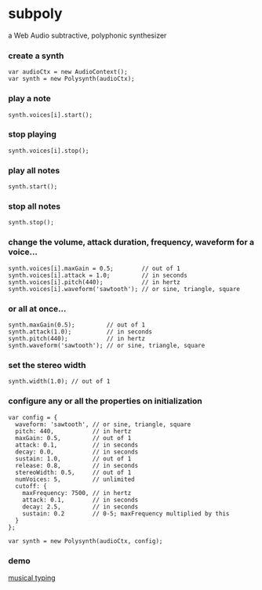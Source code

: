 # subpoly
a Web Audio subtractive, polyphonic synthesizer

### create a synth
```
var audioCtx = new AudioContext();
var synth = new Polysynth(audioCtx);
```

### play a note
`synth.voices[i].start();`

### stop playing
`synth.voices[i].stop();`

### play all notes
`synth.start();`

### stop all notes
`synth.stop();`

### change the volume, attack duration, frequency, waveform for a voice...
```
synth.voices[i].maxGain = 0.5;        // out of 1
synth.voices[i].attack = 1.0;         // in seconds
synth.voices[i].pitch(440);           // in hertz
synth.voices[i].waveform('sawtooth'); // or sine, triangle, square
```

### or all at once...
```
synth.maxGain(0.5);         // out of 1
synth.attack(1.0);          // in seconds
synth.pitch(440);           // in hertz
synth.waveform('sawtooth'); // or sine, triangle, square
```

### set the stereo width
`synth.width(1.0); // out of 1`

### configure any or all the properties on initialization
```
var config = {
  waveform: 'sawtooth', // or sine, triangle, square
  pitch: 440,           // in hertz
  maxGain: 0.5,         // out of 1
  attack: 0.1,          // in seconds
  decay: 0.0,           // in seconds
  sustain: 1.0,         // out of 1
  release: 0.8,         // in seconds
  stereoWidth: 0.5,     // out of 1
  numVoices: 5,         // unlimited
  cutoff: {
    maxFrequency: 7500, // in hertz
    attack: 0.1,        // in seconds
    decay: 2.5,         // in seconds
    sustain: 0.2        // 0-5; maxFrequency multiplied by this
  }
};

var synth = new Polysynth(audioCtx, config);
```

### demo
[musical typing](http://okaybenji.github.io/web-synth/)
